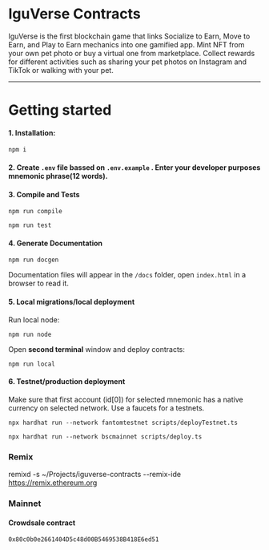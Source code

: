 # IguVerse Contracts

IguVerse is the first blockchain game that links Socialize to Earn, Move to Earn, and Play to Earn mechanics into one gamified app. Mint NFT from your own pet photo or buy a virtual one from marketplace. Collect rewards for different activities such as sharing your pet photos on Instagram and TikTok or walking with your pet.

---

# Getting started

#### 1. Installation:

```
npm i
```

#### 2. Create `.env` file bassed on `.env.example` . Enter your developer purposes mnemonic phrase(12 words).
#### 3. Compile and Tests

```
npm run compile
```

```
npm run test
```

#### 4. Generate Documentation

```
npm run docgen
```

Documentation files will appear in the `/docs` folder, open `index.html` in a browser to read it.

#### 5. Local migrations/local deployment

   Run local node:

   ```
   npm run node
   ```

   Open **second terminal** window and deploy contracts:

   ```
   npm run local
   ```

#### 6. Testnet/production deployment

   Make sure that first account (id[0]) for selected mnemonic has a native currency on selected network. Use a faucets for a testnets.

   ```
   npx hardhat run --network fantomtestnet scripts/deployTestnet.ts
   ```

   ```
   npx hardhat run --network bscmainnet scripts/deploy.ts
   ```

### Remix

remixd -s ~/Projects/iguverse-contracts --remix-ide https://remix.ethereum.org


### Mainnet

#### Crowdsale contract

```0x80c0b0e2661404D5c48d00B5469538B418E6ed51```
